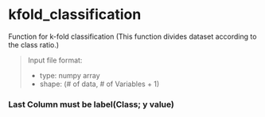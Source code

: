 # kfold_classification
Function for k-fold classification
(This function divides dataset according to the class ratio.)

> Input file format:
> * type: numpy array
> * shape: (# of data, # of Variables + 1)

###    
###    
### Last Column must be label(Class; y value)
